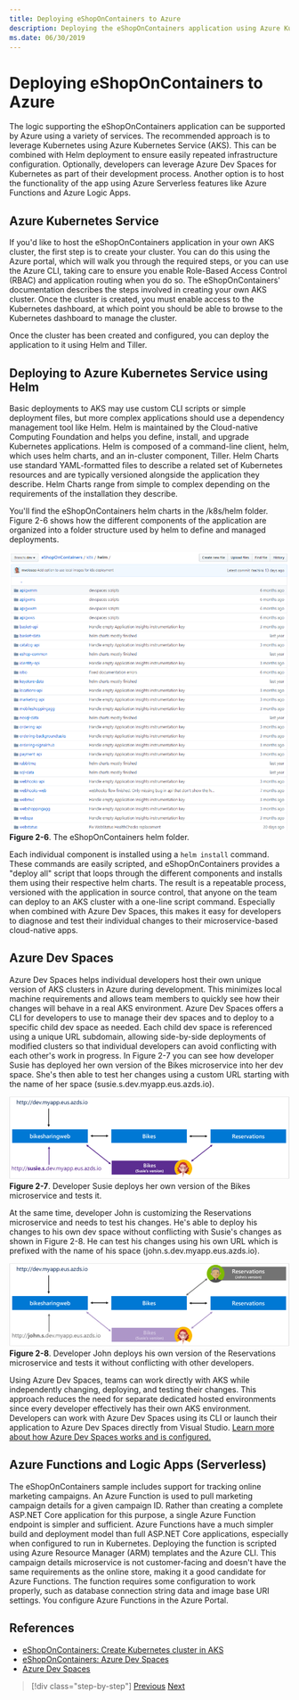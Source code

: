 ```yaml
---
title: Deploying eShopOnContainers to Azure
description: Deploying the eShopOnContainers application using Azure Kubernetes Service, Helm, and DevSpaces.
ms.date: 06/30/2019
---
```

# Deploying eShopOnContainers to Azure

The logic supporting the eShopOnContainers application can be supported by Azure using a variety of services. The recommended approach is to leverage Kubernetes using Azure Kubernetes Service (AKS). This can be combined with Helm deployment to ensure easily repeated infrastructure configuration. Optionally, developers can leverage Azure Dev Spaces for Kubernetes as part of their development process. Another option is to host the functionality of the app using Azure Serverless features like Azure Functions and Azure Logic Apps.

## Azure Kubernetes Service

If you'd like to host the eShopOnContainers application in your own AKS cluster, the first step is to create your cluster. You can do this using the Azure portal, which will walk you through the required steps, or you can use the Azure CLI, taking care to ensure you enable Role-Based Access Control (RBAC) and application routing when you do so. The eShopOnContainers' documentation describes the steps involved in creating your own AKS cluster. Once the cluster is created, you must enable access to the Kubernetes dashboard, at which point you should be able to browse to the Kubernetes dashboard to manage the cluster.

Once the cluster has been created and configured, you can deploy the application to it using Helm and Tiller.

## Deploying to Azure Kubernetes Service using Helm

Basic deployments to AKS may use custom CLI scripts or simple deployment files, but more complex applications should use a dependency management tool like Helm. Helm is maintained by the Cloud-native Computing Foundation and helps you define, install, and upgrade Kubernetes applications. Helm is composed of a command-line client, helm, which uses helm charts, and an in-cluster component, Tiller. Helm Charts use standard YAML-formatted files to describe a related set of Kubernetes resources and are typically versioned alongside the application they describe. Helm Charts range from simple to complex depending on the requirements of the installation they describe.

You'll find the eShopOnContainers helm charts in the /k8s/helm folder. Figure 2-6 shows how the different components of the application are organized into a folder structure used by helm to define and managed deployments.

![eShopOnContainers Architecture](media/eshoponcontainers-helm-folder.png)
**Figure 2-6**. The eShopOnContainers helm folder.

Each individual component is installed using a `helm install` command. These commands are easily scripted, and eShopOnContainers provides a "deploy all" script that loops through the different components and installs them using their respective helm charts. The result is a repeatable process, versioned with the application in source control, that anyone on the team can deploy to an AKS cluster with a one-line script command. Especially when combined with Azure Dev Spaces, this makes it easy for developers to diagnose and test their individual changes to their microservice-based cloud-native apps.

## Azure Dev Spaces

Azure Dev Spaces helps individual developers host their own unique version of AKS clusters in Azure during development. This minimizes local machine requirements and allows team members to quickly see how their changes will behave in a real AKS environment. Azure Dev Spaces offers a CLI for developers to use to manage their dev spaces and to deploy to a specific child dev space as needed. Each child dev space is referenced using a unique URL subdomain, allowing side-by-side deployments of modified clusters so that individual developers can avoid conflicting with each other's work in progress. In Figure 2-7 you can see how developer Susie has deployed her own version of the Bikes microservice into her dev space. She's then able to test her changes using a custom URL starting with the name of her space (susie.s.dev.myapp.eus.azds.io).

![eShopOnContainers Architecture](media/azure-devspaces-one.png)
**Figure 2-7**. Developer Susie deploys her own version of the Bikes microservice and tests it.

At the same time, developer John is customizing the Reservations microservice and needs to test his changes. He's able to deploy his changes to his own dev space without conflicting with Susie's changes as shown in Figure 2-8. He can test his changes using his own URL which is prefixed with the name of his space (john.s.dev.myapp.eus.azds.io).

![eShopOnContainers Architecture](media/azure-devspaces-two.png)
**Figure 2-8**. Developer John deploys his own version of the Reservations microservice and tests it without conflicting with other developers.

Using Azure Dev Spaces, teams can work directly with AKS while independently changing, deploying, and testing their changes. This approach reduces the need for separate dedicated hosted environments since every developer effectively has their own AKS environment. Developers can work with Azure Dev Spaces using its CLI or launch their application to Azure Dev Spaces directly from Visual Studio. [Learn more about how Azure Dev Spaces works and is configured.](https://docs.microsoft.com/azure/dev-spaces/how-dev-spaces-works)

## Azure Functions and Logic Apps (Serverless)

The eShopOnContainers sample includes support for tracking online marketing campaigns. An Azure Function is used to pull marketing campaign details for a given campaign ID. Rather than creating a complete ASP.NET Core application for this purpose, a single Azure Function endpoint is simpler and sufficient. Azure Functions have a much simpler build and deployment model than full ASP.NET Core applications, especially when configured to run in Kubernetes. Deploying the function is scripted using Azure Resource Manager (ARM) templates and the Azure CLI. This campaign details microservice is not customer-facing and doesn't have the same requirements as the online store, making it a good candidate for Azure Functions. The function requires some configuration to work properly, such as database connection string data and image base URI settings. You configure Azure Functions in the Azure Portal.

## References

- [eShopOnContainers: Create Kubernetes cluster in AKS](https://github.com/dotnet-architecture/eShopOnContainers/wiki/Deploy-to-Azure-Kubernetes-Service-(AKS)#create-kubernetes-cluster-in-aks)
- [eShopOnContainers: Azure Dev Spaces](https://github.com/dotnet-architecture/eShopOnContainers/wiki/Azure-Dev-Spaces)
- [Azure Dev Spaces](https://docs.microsoft.com/azure/dev-spaces/about)

>[!div class="step-by-step"]
>[Previous](map-eshoponcontainers-azure-services.md)
>[Next](centralized-configuration.md)
